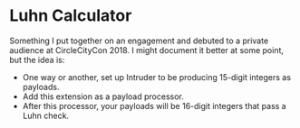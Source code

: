 # Luhn Calculator
Something I put together on an engagement and debuted to a private audience at CircleCityCon 2018.  I might document it better at some point, but the idea is:
* One way or another, set up Intruder to be producing 15-digit integers as payloads.
* Add this extension as a payload processor.
* After this processor, your payloads will be 16-digit integers that pass a Luhn check.